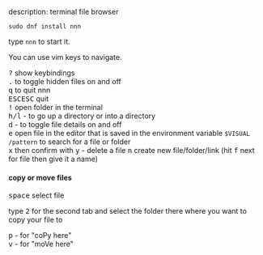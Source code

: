 description: terminal file browser

```
sudo dnf install nnn
```

type `nnn` to start it.

You can use vim keys to navigate.

<kbd>?</kbd> show keybindings\
<kbd>.</kbd> to toggle hidden files on and off\
<kbd>q</kbd> to quit nnn\
<kbd>ESC</kbd><kbd>ESC</kbd> quit\
<kbd>!</kbd> open folder in the terminal\
<kbd>h/l</kbd> - to go up a directory or into a directory\
<kbd>d</kbd> - to toggle file details on and off\
<kbd>e</kbd> open file in the editor that is saved in the environment variable `$VISUAL`\
`/pattern` to search for a file or folder\
<kbd>x</kbd> then confirm with <kbd>y</kbd> - delete a file
<kbd>n</kbd> create new file/folder/link (hit <kbd>f</kbd> next for file then give it a name)

#### copy or move files

<kbd>space</kbd> select file

type <kbd>2</kbd> for the second tab and select the folder there where you want to copy your file to

<kbd>p</kbd> - for "coPy here"\
<kbd>v</kbd> - for "moVe here"

